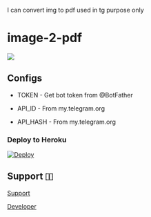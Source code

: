 
I can convert img to pdf used in tg purpose only
# image-2-pdf
<img src="https://telegra.ph/file/800e4945336057fddae1c.jpg">


## Configs

* TOKEN  - Get bot token from @BotFather

* API_ID     - From my.telegram.org 

* API_HASH    - From my.telegram.org


### Deploy to Heroku
[![Deploy](https://www.herokucdn.com/deploy/button.svg)](https://heroku.com/deploy?template=https://github.com/itz-mst-boy/imgtopdf)

## Support 🇮
<a href="https://t.me/mukhushi_official">
   <p> Support</p>
  </a>
<a href="https://t.me/itz_mst_boy">
   <p> Developer </p>
  </a>

